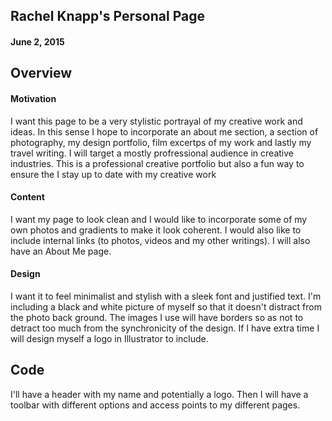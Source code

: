## Rachel Knapp's Personal Page
#### June 2, 2015

## Overview


#### Motivation

I want this page to be a very stylistic portrayal of my creative work and ideas. In this sense I hope to incorporate an about me section, a section of photography, my design portfolio, film excertps of my work and lastly my travel writing. I will target a mostly profressional audience in creative industries. This is a professional creative portfolio but also a fun way to ensure the I stay up to date with my creative work

#### Content

I want my page to look clean and I would like to incorporate some of my own photos and gradients to make it look coherent. I would also like to include internal links (to photos, videos and my other writings). I will also have an About Me page. 

#### Design

I want it to feel minimalist and stylish with a sleek font and justified text. I'm including a black and white picture of myself so that it doesn't distract from the photo back ground. The images I use will have borders so as not to detract too much from the synchronicity of the design. If I have extra time I will design myself a logo in Illustrator to include.

## Code

I'll have a header with my name and potentially a logo. Then I will have a toolbar with different options and access points to my different pages. 